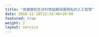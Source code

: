 ```yaml
---
title: "為健康和生命科學組織保護隱私的人工智慧"
date: 2018-11-18T12:33:46+10:00
featured: true
weight: 2
layout: service
---
```

